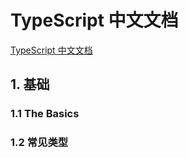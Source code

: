 # TypeScript 中文文档

[TypeScript 中文文档](https://ts.yayujs.com/handbook)

## 1. 基础

### 1.1 The Basics

### 1.2 常见类型

